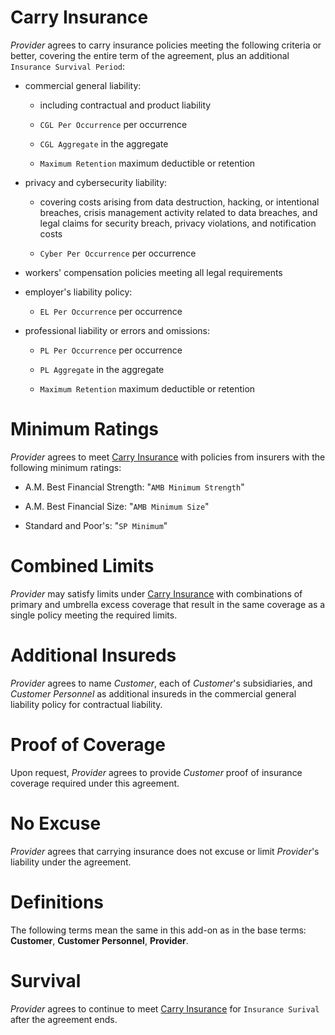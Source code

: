 # Carry Insurance

_Provider_ agrees to carry insurance policies meeting the following criteria or better, covering the entire term of the agreement, plus an additional `Insurance Survival Period`:

- commercial general liability:

  - including contractual and product liability

  - `CGL Per Occurrence` per occurrence

  - `CGL Aggregate` in the aggregate

  - `Maximum Retention` maximum deductible or retention

- privacy and cybersecurity liability:

  - covering costs arising from data destruction, hacking, or intentional breaches, crisis management activity related to data breaches, and legal claims for security breach, privacy violations, and notification costs

  - `Cyber Per Occurrence` per occurrence

- workers' compensation policies meeting all legal requirements

- employer's liability policy:

  - `EL Per Occurrence` per occurrence

- professional liability or errors and omissions:

  - `PL Per Occurrence` per occurrence

  - `PL Aggregate` in the aggregate

  - `Maximum Retention` maximum deductible or retention

# Minimum Ratings

_Provider_ agrees to meet [Carry Insurance](#Carry_Insurance) with policies from insurers with the following minimum ratings:

- A.M. Best Financial Strength: "`AMB Minimum Strength`"

- A.M. Best Financial Size: "`AMB Minimum Size`"

- Standard and Poor's: "`SP Minimum`"

# Combined Limits

_Provider_ may satisfy limits under [Carry Insurance](#Carry_Insurance) with combinations of primary and umbrella excess coverage that result in the same coverage as a single policy meeting the required limits.

# Additional Insureds

_Provider_ agrees to name _Customer_, each of _Customer_'s subsidiaries, and _Customer Personnel_ as additional insureds in the commercial general liability policy for contractual liability.

# Proof of Coverage

Upon request, _Provider_ agrees to provide _Customer_ proof of insurance coverage required under this agreement.

# No Excuse

_Provider_ agrees that carrying insurance does not excuse or limit _Provider_'s liability under the agreement.

# Definitions

The following terms mean the same in this add-on as in the base terms: **Customer**, **Customer Personnel**, **Provider**.

# Survival

_Provider_ agrees to continue to meet [Carry Insurance](#Carry_Insurance) for `Insurance Surival` after the agreement ends.
